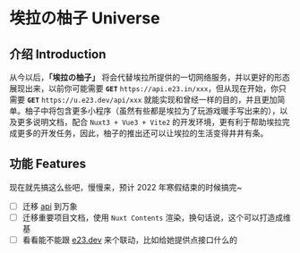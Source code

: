 # 埃拉の柚子 Universe

## 介绍 Introduction

从今以后，**「埃拉の柚子」** 将会代替埃拉所提供的一切网络服务，并以更好的形态展现出来，以前你可能需要 **`GET`** `https://api.e23.in/xxx`，但从现在开始，你只需要 **`GET`** `https://u.e23.dev/api/xxx` 就能实现和曾经一样的目的，并且更加简单。柚子中将包含更多小程序（虽然有些都是埃拉为了玩游戏暖手写出来的），以及更多说明文档，配合 `Nuxt3 + Vue3 + Vite2` 的开发环境，更有利于帮助埃拉完成更多的开发任务，因此，柚子的推出还可以让埃拉的生活变得井井有条。

## 功能 Features

现在就先搞这么些吧，慢慢来，预计 2022 年寒假结束的时候搞完~

* [ ] 迁移 [api](https://github.com/ElaBosak233/api.git) 到万象
* [ ] 迁移重要项目文档，使用 `Nuxt Contents` 渲染，换句话说，这个可以打造成维基
* [ ] 看看能不能跟 [e23.dev](https://e23.dev) 来个联动，比如给她提供点接口什么的
